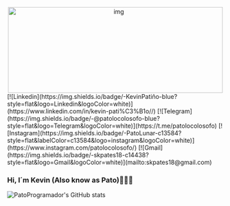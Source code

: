 <div align="center">
  <img align="center" alt="img" width="500px" height="200px" src="https://i.pinimg.com/originals/93/f8/9b/93f89b965b719a175e2ac7de6c3e8b54.gif" >
  <br />
</div>
<!-- Your badges -->
[![Linkedin](https://img.shields.io/badge/-KevinPatiño-blue?style=flat&logo=Linkedin&logoColor=white)](https://www.linkedin.com/in/kevin-pati%C3%B1o//)
[![Telegram](https://img.shields.io/badge/-@patolocolosofo-blue?style=flat&logo=Telegram&logoColor=white)](https://t.me/patolocolosofo)
[![Instagram](https://img.shields.io/badge/-PatoLunar-c13584?style=flat&labelColor=c13584&logo=instagram&logoColor=white)](https://www.instagram.com/patolocolosofo/)
[![Gmail](https://img.shields.io/badge/-skpates18-c14438?style=flat&logo=Gmail&logoColor=white)](mailto:skpates18@gmail.com)

### Hi, I´m Kevin (Also know as Pato)👋🐱‍💻
   


![PatoProgramador's GitHub stats](https://github-readme-stats.vercel.app/api?username=PatoProgramador&show_icons=true&theme=synthwave)
